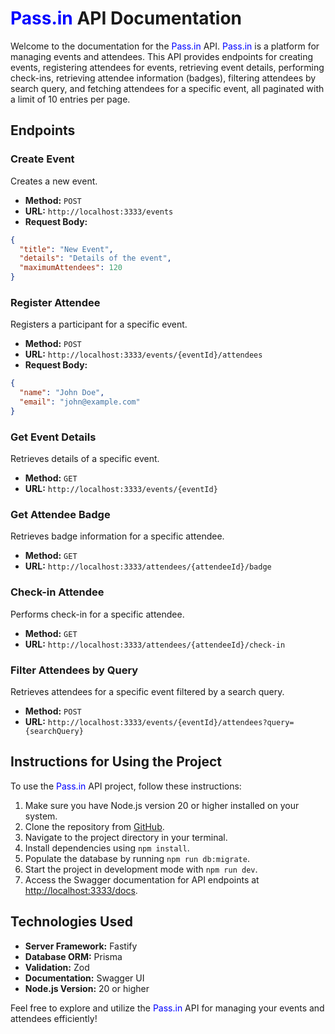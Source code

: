 # <span style="color:blue">Pass\.in</span> API Documentation

Welcome to the documentation for the <span style="color:blue">Pass\.in</span> API. <span style="color:blue">Pass\.in</span> is a platform for managing events and attendees. This API provides endpoints for creating events, registering attendees for events, retrieving event details, performing check-ins, retrieving attendee information (badges), filtering attendees by search query, and fetching attendees for a specific event, all paginated with a limit of 10 entries per page.

## Endpoints

### Create Event

Creates a new event.

- **Method:** `POST`
- **URL:** `http://localhost:3333/events`
- **Request Body:**
```json
{
  "title": "New Event",
  "details": "Details of the event",
  "maximumAttendees": 120
}
```

### Register Attendee

Registers a participant for a specific event.

- **Method:** `POST`
- **URL:** `http://localhost:3333/events/{eventId}/attendees`
- **Request Body:**
```json
{
  "name": "John Doe",
  "email": "john@example.com"
}
```

### Get Event Details

Retrieves details of a specific event.

- **Method:** `GET`
- **URL:** `http://localhost:3333/events/{eventId}`

### Get Attendee Badge

Retrieves badge information for a specific attendee.

- **Method:** `GET`
- **URL:** `http://localhost:3333/attendees/{attendeeId}/badge`

### Check-in Attendee

Performs check-in for a specific attendee.

- **Method:** `GET`
- **URL:** `http://localhost:3333/attendees/{attendeeId}/check-in`

### Filter Attendees by Query

Retrieves attendees for a specific event filtered by a search query.

- **Method:** `POST`
- **URL:** `http://localhost:3333/events/{eventId}/attendees?query={searchQuery}`

## Instructions for Using the Project

To use the <span style="color:blue">Pass\.in</span> API project, follow these instructions:

1. Make sure you have Node.js version 20 or higher installed on your system.
2. Clone the repository from [GitHub](https://github.com/ErikGMatos/pass.in.server).
3. Navigate to the project directory in your terminal.
4. Install dependencies using `npm install`.
5. Populate the database by running `npm run db:migrate`.
6. Start the project in development mode with `npm run dev`.
7. Access the Swagger documentation for API endpoints at [http://localhost:3333/docs](http://localhost:3333/docs).

## Technologies Used

- **Server Framework:** Fastify
- **Database ORM:** Prisma
- **Validation:** Zod
- **Documentation:** Swagger UI
- **Node.js Version:** 20 or higher

Feel free to explore and utilize the <span style="color:blue">Pass\.in</span> API for managing your events and attendees efficiently!
